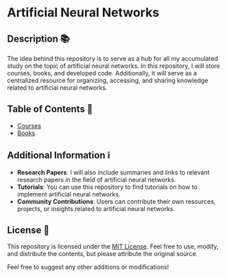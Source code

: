 # Artificial Neural Networks

## Description 📚

The idea behind this repository is to serve as a hub for all my accumulated study on the topic of artificial neural networks. In this repository, I will store courses, books, and developed code. Additionally, it will serve as a centralized resource for organizing, accessing, and sharing knowledge related to artificial neural networks.

## Table of Contents 📖

- [Courses](/Courses/README.md)
- [Books](/Books/README.md)
  
## Additional Information ℹ️

- **Research Papers**: I will also include summaries and links to relevant research papers in the field of artificial neural networks.
- **Tutorials**: You can use this repository to find tutorials on how to implement artificial neural networks.
- **Community Contributions**: Users can contribute their own resources, projects, or insights related to artificial neural networks.

## License 🔐

This repository is licensed under the [MIT License](https://opensource.org/licenses/MIT). Feel free to use, modify, and distribute the contents, but please attribute the original source.

Feel free to suggest any other additions or modifications!
